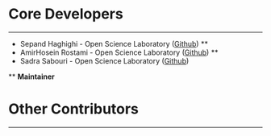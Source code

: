 # Core Developers

----------
- Sepand Haghighi - Open Science Laboratory ([Github](https://github.com/sepandhaghighi)) **
- AmirHosein Rostami  - Open Science Laboratory ([Github](https://github.com/AHReccese)) **
- Sadra Sabouri - Open Science Laboratory ([Github](https://github.com/sadrasabouri))

** **Maintainer**

# Other Contributors
----------

